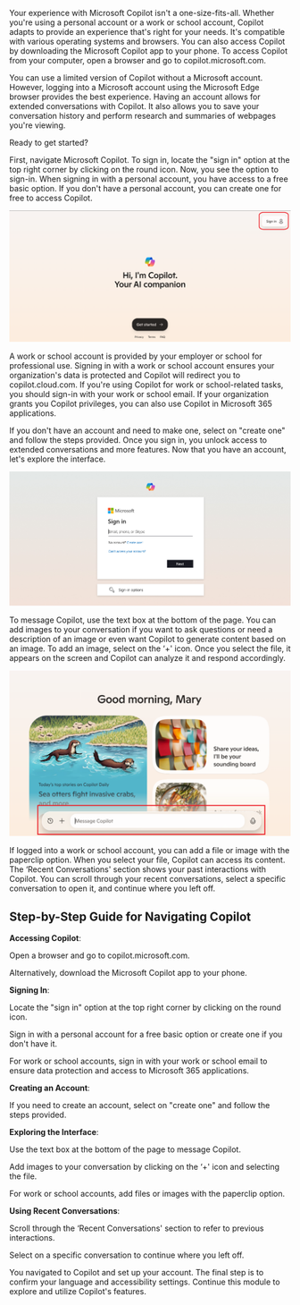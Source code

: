 Your experience with Microsoft Copilot isn't a one-size-fits-all. Whether you're using a personal account or a work or school account, Copilot adapts to provide an experience that's right for your needs. It's compatible with various operating systems and browsers. You can also access Copilot by downloading the Microsoft Copilot app to your phone. To access Copilot from your computer, open a browser and go to copilot.microsoft.com.

You can use a limited version of Copilot without a Microsoft account. However, logging into a Microsoft account using the Microsoft Edge browser provides the best experience. Having an account allows for extended conversations with Copilot. It also allows you to save your conversation history and perform research and summaries of webpages you're viewing.

Ready to get started?

First, navigate Microsoft Copilot. To sign in, locate the "sign in" option at the top right corner by clicking on the round icon. Now, you see the option to sign-in. When signing in with a personal account, you have access to a free basic option. If you don't have a personal account, you can create one for free to access Copilot.

![Screenshot of the Copilot welcome screen.](../media/copilot-get-started.png)

A work or school account is provided by your employer or school for professional use. Signing in with a work or school account ensures your organization's data is protected and Copilot will redirect you to copilot.cloud.com. If you're using Copilot for work or school-related tasks, you should sign-in with your work or school email. If your organization grants you Copilot privileges, you can also use Copilot in Microsoft 365 applications.

If you don't have an account and need to make one, select on "create one" and follow the steps provided. Once you sign in, you unlock access to extended conversations and more features. Now that you have an account, let's explore the interface.

![Screenshot of the sign in screen.](../media/sign-in.png)

To message Copilot, use the text box at the bottom of the page. You can add images to your conversation if you want to ask questions or need a description of an image or even want Copilot to generate content based on an image. To add an image, select on the ‘+' icon. Once you select the file, it appears on the screen and Copilot can analyze it and respond accordingly.

![Screenshot showing a user where to message Copilot.](../media/copilot-message-box.png)

If logged into a work or school account, you can add a file or image with the paperclip option. When you select your file, Copilot can access its content. The ‘Recent Conversations' section shows your past interactions with Copilot. You can scroll through your recent conversations, select a specific conversation to open it, and continue where you left off.

## Step-by-Step Guide for Navigating Copilot

**Accessing Copilot**:

Open a browser and go to copilot.microsoft.com.

Alternatively, download the Microsoft Copilot app to your phone.

**Signing In**:

Locate the "sign in" option at the top right corner by clicking on the round icon.

Sign in with a personal account for a free basic option or create one if you don't have it.

For work or school accounts, sign in with your work or school email to ensure data protection and access to Microsoft 365 applications.

**Creating an Account**:

If you need to create an account, select on "create one" and follow the steps provided.

**Exploring the Interface**:

Use the text box at the bottom of the page to message Copilot.

Add images to your conversation by clicking on the ‘+' icon and selecting the file.

For work or school accounts, add files or images with the paperclip option.

**Using Recent Conversations**:                                                                                 

Scroll through the ‘Recent Conversations' section to refer to previous interactions.

Select on a specific conversation to continue where you left off.

You navigated to Copilot and set up your account. The final step is to confirm your language and accessibility settings. Continue this module to explore and utilize Copilot's features.